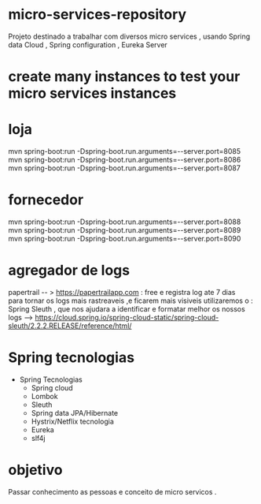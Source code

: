 # micro-services-repository
Projeto destinado a trabalhar com diversos micro services , usando Spring data Cloud , Spring configuration , Eureka Server 


# create many instances to test your micro services instances

# loja
mvn spring-boot:run  -Dspring-boot.run.arguments=--server.port=8085
mvn spring-boot:run  -Dspring-boot.run.arguments=--server.port=8086
mvn spring-boot:run  -Dspring-boot.run.arguments=--server.port=8087


# fornecedor
mvn spring-boot:run  -Dspring-boot.run.arguments=--server.port=8088
mvn spring-boot:run  -Dspring-boot.run.arguments=--server.port=8089
mvn spring-boot:run  -Dspring-boot.run.arguments=--server.port=8090


# agregador de logs 
 papertrail  -- > https://papertrailapp.com  : free e registra log ate 7 dias  </br>
 para tornar os logs mais rastreaveis ,e ficarem mais visiveis utilizaremos o  : </br>
 Spring Sleuth , que nos ajudara a identificar e formatar melhor os nossos logs   --> https://cloud.spring.io/spring-cloud-static/spring-cloud-sleuth/2.2.2.RELEASE/reference/html/


# Spring tecnologias
* Spring Tecnologias 
  - Spring cloud
  - Lombok
  - Sleuth
  - Spring data JPA/Hibernate
  - Hystrix/Netflix tecnologia
  - Eureka
  - slf4j 


# objetivo 
 Passar conhecimento as pessoas e conceito de micro servicos .







